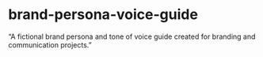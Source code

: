 # brand-persona-voice-guide
“A fictional brand persona and tone of voice guide created for branding and communication projects.”
